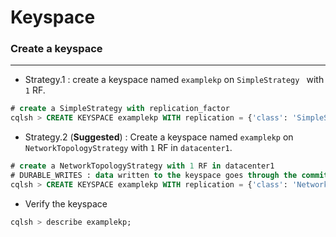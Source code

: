# Keyspace

<script type="text/javascript" src="../js/general.js"></script>

### Create a keyspace
---

* Strategy.1 : create a keyspace named `examplekp` on `SimpleStrategy ` with `1` RF.

```sql
# create a SimpleStrategy with replication_factor
cqlsh > CREATE KEYSPACE examplekp WITH replication = {'class': 'SimpleStrategy', 'replication_factor' : '1'};
```

* Strategy.2 (**Suggested**) : Create a keyspace named `examplekp` on `NetworkTopologyStrategy` with `1` RF in `datacenter1`.

```sql
# create a NetworkTopologyStrategy with 1 RF in datacenter1
# DURABLE_WRITES : data written to the keyspace goes through the commit log (default is true)
cqlsh > CREATE KEYSPACE examplekp WITH replication = {'class': 'NetworkTopologyStrategy', 'datacenter1' : '1'} AND DURABLE_WRITES = true;
```

* Verify the keyspace

```sql
cqlsh > describe examplekp;
```








